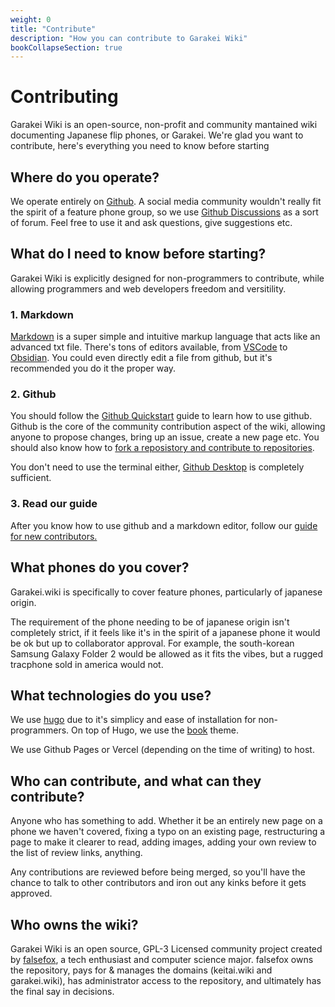 ```yaml
---
weight: 0
title: "Contribute"
description: "How you can contribute to Garakei Wiki"
bookCollapseSection: true
---
```

# Contributing
Garakei Wiki is an open-source, non-profit and community mantained wiki documenting Japanese flip phones, or Garakei. We're glad you want to contribute, here's everything you need to know before starting

## Where do you operate?
We operate entirely on [Github](https://github.com/). A social media community wouldn't really fit the spirit of a feature phone group, so we use [Github Discussions](https://github.com/false-fox/garakei-wiki/discussions) as a sort of forum. Feel free to use it and ask questions, give suggestions etc.

## What do I need to know before starting?
Garakei Wiki is explicitly designed for non-programmers to contribute, while allowing programmers and web developers freedom and versitility.

### 1. Markdown
[Markdown](https://www.markdownguide.org/) is a super simple and intuitive markup language that acts like an advanced txt file. There's tons of editors available, from [VSCode](https://code.visualstudio.com/) to [Obsidian](https://obsidian.md/). You could even directly edit a file from github, but it's recommended you do it the proper way.

### 2. Github
You should follow the [Github Quickstart](https://docs.github.com/en/get-started/quickstart) guide to learn how to use github. Github is the core of the community contribution aspect of the wiki, allowing anyone to propose changes, bring up an issue, create a new page etc. You should also know how to [fork a reposistory and contribute to repositories](https://docs.github.com/en/pull-requests/collaborating-with-pull-requests/working-with-forks/fork-a-repo).

You don't need to use the terminal either, [Github Desktop](https://desktop.github.com/) is completely sufficient. 

### 3. Read our guide

After you know how to use github and a markdown editor, follow our [guide for new contributors.](/en/contribute/yourfirstpr/)

## What phones do you cover?
Garakei.wiki is specifically to cover feature phones, particularly of japanese origin. 

The requirement of the phone needing to be of japanese origin isn't completely strict, if it feels like it's in the spirit of a japanese phone it would be ok but up to collaborator approval. For example, the south-korean Samsung Galaxy Folder 2 would be allowed as it fits the vibes, but a rugged tracphone sold in america would not.

## What technologies do you use?
We use [hugo](https://gohugo.io/) due to it's simplicy and ease of installation for non-programmers. On top of Hugo, we use the [book](https://themes.gohugo.io/themes/hugo-book/) theme.

We use Github Pages or Vercel (depending on the time of writing) to host.

## Who can contribute, and what can they contribute?
Anyone who has something to add. Whether it be an entirely new page on a phone we haven't covered, fixing a typo on an existing page, restructuring a page to make it clearer to read, adding images, adding your own review to the list of review links, anything.

Any contributions are reviewed before being merged, so you'll have the chance to talk to other contributors and iron out any kinks before it gets approved. 

## Who owns the wiki?
Garakei Wiki is an open source, GPL-3 Licensed community project created by [falsefox](https://falsefox.dev), a tech enthusiast and computer science major. falsefox owns the repository, pays for & manages the domains (keitai.wiki and garakei.wiki), has administrator access to the repository, and ultimately has the final say in decisions.

